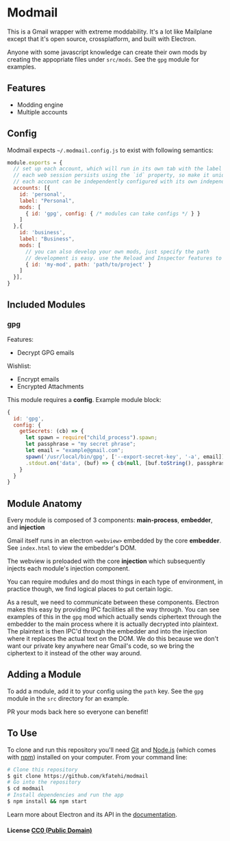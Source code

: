 # Modmail

This is a Gmail wrapper with extreme moddability. It's a lot like Mailplane except that it's open source, crossplatform, and built with Electron.

Anyone with some javascript knowledge can create their own mods by creating the appopriate files under `src/mods`. See the `gpg` module for examples.

## Features

* Modding engine
* Multiple accounts

## Config

Modmail expects `~/.modmail.config.js` to exist with following semantics:

```js
module.exports = {
  // set up each account, which will run in its own tab with the label `label`
  // each web session persists using the `id` property, so make it unique and without special characters or spaces
  // each account can be independently configured with its own independent set of `mods`
  accounts: [{
    id: 'personal',
    label: "Personal",
    mods: [
      { id: 'gpg', config: { /* modules can take configs */ } }
    ]
  },{
    id: 'business',
    label: "Business",
    mods: [
      // you can also develop your own mods, just specify the path
      // development is easy. use the Reload and Inspector features to build mods quickly
      { id: 'my-mod', path: 'path/to/project' }
    ]
  }],
}
```

## Included Modules

### gpg

Features:
* Decrypt GPG emails

Wishlist:
* Encrypt emails
* Encrypted Attachments

This module requires a **config**. Example module block:

```js
{
  id: 'gpg',
  config: {
    getSecrets: (cb) => {
      let spawn = require("child_process").spawn;
      let passphrase = "my secret phrase";
      let email = "example@gmail.com";
      spawn('/usr/local/bin/gpg', ['--export-secret-key', '-a', email])
      .stdout.on('data', (buf) => { cb(null, [buf.toString(), passphrase]) });
    }
  }
}
```

## Module Anatomy

Every module is composed of 3 components: **main-process**, **embedder**, and **injection**

Gmail itself runs in an electron `<webview>` embedded by the core **embedder**. See `index.html` to view the embedder's DOM.

The webview is preloaded with the core **injection** which subsequently injects each module's injection component.

You can require modules and do most things in each type of environment, in practice though, we find logical places to put certain logic.

As a result, we need to communicate between these components. Electron makes this easy by providing IPC facilities all the way through. You can see examples of this in the `gpg` mod which actually sends ciphertext through the embedder to the main process where it is actually decrypted into plaintext. The plaintext is then IPC'd through the embedder and into the injection where it replaces the actual text on the DOM. We do this because we don't want our private key anywhere near Gmail's code, so we bring the ciphertext to it instead of the other way around.

## Adding a Module

To add a module, add it to your config using the `path` key. See the `gpg` module in the `src` directory for an example.

PR your mods back here so everyone can benefit!

## To Use

To clone and run this repository you'll need [Git](https://git-scm.com) and [Node.js](https://nodejs.org/en/download/) (which comes with [npm](http://npmjs.com)) installed on your computer. From your command line:

```bash
# Clone this repository
$ git clone https://github.com/kfatehi/modmail
# Go into the repository
$ cd modmail
# Install dependencies and run the app
$ npm install && npm start
```

Learn more about Electron and its API in the [documentation](http://electron.atom.io/docs/latest).

#### License [CC0 (Public Domain)](LICENSE.md)
